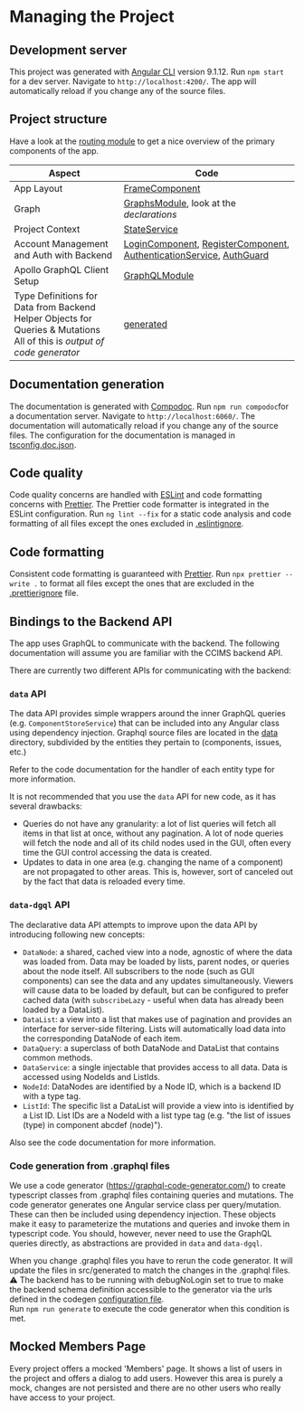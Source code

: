 # Managing the Project

## Development server

This project was generated with [Angular CLI](https://github.com/angular/angular-cli) version 9.1.12.
Run `npm start` for a dev server. Navigate to `http://localhost:4200/`. The app will automatically reload if you change any of the source files.

## Project structure

Have a look at the [routing module](src/app/app-routing.module.ts) to get a nice overview
of the primary components of the app.

| Aspect                                                                                                                                | Code                                                                                                                                                                                                                   |
| ------------------------------------------------------------------------------------------------------------------------------------- | ---------------------------------------------------------------------------------------------------------------------------------------------------------------------------------------------------------------------- |
| App Layout                                                                                                                            | [FrameComponent](src/app/frame/frame.component.ts)                                                                                                                                                                     |
| Graph                                                                                                                                 | [GraphsModule](src/app/graphs/graphs.module.ts), look at the _declarations_                                                                                                                                            |
| Project Context                                                                                                                       | [StateService](src/app/state.service.ts)                                                                                                                                                                               |
| Account Management and Auth with Backend                                                                                              | [LoginComponent](src/app/login/login.component.ts), [RegisterComponent](src/app/login/register.component.ts), [AuthenticationService](src/app/auth/authentication.service.ts), [AuthGuard](src/app/auth/auth.guard.ts) |
| Apollo GraphQL Client Setup                                                                                                           | [GraphQLModule](src/app/graphql.module.ts)                                                                                                                                                                             |
| Type Definitions for Data from Backend <br /> Helper Objects for Queries & Mutations <br /> All of this is _output of code generator_ | [generated](src/generated)                                                                                                                                                                                             |

## Documentation generation

The documentation is generated with [Compodoc](https://github.com/compodoc/compodoc). Run `npm run compodoc`for a documentation server. Navigate to `http://localhost:6060/`. The documentation will automatically reload if you change any of the source files. The configuration for the documentation is managed in [tsconfig.doc.json](tsconfig.doc.json).

## Code quality

Code quality concerns are handled with [ESLint](https://eslint.org/) and code formatting concerns with [Prettier](https://prettier.io/). The Prettier code formatter is integrated in the ESLint configuration.
Run `ng lint --fix` for a static code analysis and code formatting of all files except the ones excluded in [.eslintignore](.eslintignore).

## Code formatting

Consistent code formatting is guaranteed with [Prettier](https://prettier.io/). Run `npx prettier --write .` to format all files except the ones that are excluded in the [.prettierignore](.prettierignore) file.

## Bindings to the Backend API

The app uses GraphQL to communicate with the backend.
The following documentation will assume you are familiar with the CCIMS backend API.

There are currently two different APIs for communicating with the backend:

### `data` API

The data API provides simple wrappers around the inner GraphQL queries
(e.g. `ComponentStoreService`) that can be included into any Angular class using dependency
injection.
Graphql source files are located in the [data](src/app/data) directory, subdivided by the entities
they pertain to (components, issues, etc.)

Refer to the code documentation for the handler of each entity type for more information.

It is not recommended that you use the `data` API for new code, as it has several drawbacks:

- Queries do not have any granularity: a lot of list queries will fetch all items in that list at
  once, without any pagination. A lot of node queries will fetch the node and all of its child nodes
  used in the GUI, often every time the GUI control accessing the data is created.
- Updates to data in one area (e.g. changing the name of a component) are not propagated to other
  areas. This is, however, sort of canceled out by the fact that data is reloaded every time.

### `data-dgql` API

The declarative data API attempts to improve upon the data API by introducing following new
concepts:

- `DataNode`: a shared, cached view into a node, agnostic of where the data was loaded from.
  Data may be loaded by lists, parent nodes, or queries about the node itself.
  All subscribers to the node (such as GUI components) can see the data and any updates
  simultaneously.
  Viewers will cause data to be loaded by default, but can be configured to prefer cached data
  (with `subscribeLazy` - useful when data has already been loaded by a DataList).
- `DataList`: a view into a list that makes use of pagination and provides an interface for
  server-side filtering.
  Lists will automatically load data into the corresponding DataNode of each item.
- `DataQuery`: a superclass of both DataNode and DataList that contains common methods.
- `DataService`: a single injectable that provides access to all data.
  Data is accessed using NodeIds and ListIds.
- `NodeId`: DataNodes are identified by a Node ID, which is a backend ID with a type tag.
- `ListId`: The specific list a DataList will provide a view into is identified by a List ID.
  List IDs are a NodeId with a list type tag
  (e.g. "the list of issues (type) in component abcdef (node)").

Also see the code documentation for more information.

### Code generation from .graphql files

We use a code generator (<https://graphql-code-generator.com/>) to create typescript classes from
.graphql files containing queries and mutations. The code generator generates one Angular service
class per query/mutation. These can then be included using dependency injection. These objects make
it easy to parameterize the mutations and queries and invoke them in typescript code.
You should, however, never need to use the GraphQL queries directly, as abstractions are provided in
`data` and `data-dgql`.

When you change .graphql files you have to rerun the code generator.
It will update the files in src/generated to match the changes in the .graphql files.
:warning: The backend has to be running with debugNoLogin set to true to make the backend schema
definition accessible to the generator via the urls defined in the codegen [configuration file](codegen.yml).  
Run `npm run generate` to execute the code generator when this condition is met.

## Mocked Members Page

Every project offers a mocked 'Members' page. It shows a list of users in the project and
offers a dialog to add users. However this area is purely a mock, changes are not persisted
and there are no other users who really have access to your project.

<br />
<br />
